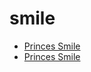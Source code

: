 # smile

 * [Princes Smile](index/p/princes-smile-102784.json)
 * [Princes Smile](index/p/princes-smile-200191.json)
